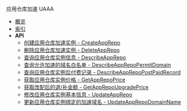 <div class="sidebar_title icon__uaaa">应用仓库加速 UAAA</div>


- [概览](api/uaaa-api/README.md)
- [索引](api/uaaa-api/index.md)
- **API**
    - [创建应用仓库加速实例 - CreateAppRepo](api/uaaa-api/create_app_repo)
    - [删除应用仓库加速实例 - DeleteAppRepo](api/uaaa-api/delete_app_repo)
    - [查询应用仓库实例信息 - DescribeAppRepo](api/uaaa-api/describe_app_repo)
    - [查询允许加速的域名白名单 - DescribeAppRepoPermitDomain](api/uaaa-api/describe_app_repo_permit_domain)
    - [查询应用仓库实例后付费记录 - DescribeAppRepoPostPaidRecord](api/uaaa-api/describe_app_repo_post_paid_record)
    - [获取应用仓库实例价格 - GetAppRepoPrice](api/uaaa-api/get_app_repo_price)
    - [获取改配后的退/补金额 - GetAppRepoUpgradePrice](api/uaaa-api/get_app_repo_upgrade_price)
    - [修改应用仓库实例基本信息 - UpdateAppRepo](api/uaaa-api/update_app_repo)
    - [更新应用仓库实例绑定的加速域名 - UpdateAppRepoDomainName](api/uaaa-api/update_app_repo_domain_name)

